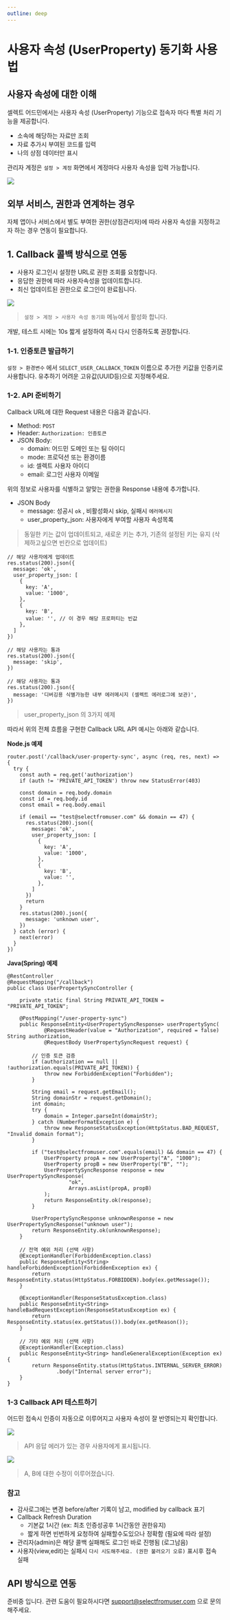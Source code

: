 ```yaml
---
outline: deep
---
```


# 사용자 속성 (UserProperty) 동기화 사용법

## 사용자 속성에 대한 이해

셀렉트 어드민에서는 사용자 속성 (UserProperty) 기능으로 접속자 마다 특별 처리 기능을 제공합니다.

- 소속에 해당하는 자료만 조회
- 자료 추가시 부여된 코드를 입력
- 나의 상점 데이터만 표시

관리자 계정은 `설정 > 계정` 화면에서 계정마다 사용자 속성을 입력 가능합니다.

![](./image/user-property.png)

## 외부 서비스, 권한과 연계하는 경우

자체 앱이나 서비스에서 별도 부여한 권한(상점관리자)에 따라 사용자 속성을 지정하고자 하는 경우 연동이 필요합니다.

## 1. Callback 콜백 방식으로 연동

- 사용자 로그인시 설정한 URL로 권한 조회를 요청합니다.
- 응답한 권한에 따라 사용자속성을 업데이트합니다.
- 최신 업데이트된 권한으로 로그인이 완료됩니다.

![](./image/user-property-sync.png)

> `설정 > 계정 > 사용자 속성 동기화` 메뉴에서 활성화 합니다.

개발, 테스트 시에는 10s 짧게 설정하여 즉시 다시 인증하도록 권장합니다.

### 1-1. 인증토큰 발급하기

`설정 > 환경변수` 에서 `SELECT_USER_CALLBACK_TOKEN` 이름으로 추가한 키값을 인증키로 사용합니다. 유추하기 어려운 고유값(UUID등)으로 지정해주세요.

### 1-2. API 준비하기

Callback URL에 대한 Request 내용은 다음과 같습니다.

- Method: `POST`
- Header: `Authorization: 인증토큰`
- JSON Body:
    - domain: 어드민 도메인 또는 팀 아이디
    - mode: 프로덕션 또는 환경이름
    - id: 셀렉트 사용자 아이디
    - email: 로그인 사용자 이메일

위의 정보로 사용자를 식별하고 알맞는 권한을 Response 내용에 추가합니다.

- JSON Body
    - message: 성공시 `ok` , 비활성화시 skip, 실패시 `에러메시지`
    - user_property_json: 사용자에게 부여할 사용자 속성목록

> 동일한 키는 값이 업데이트되고, 새로운 키는 추가, 기존의 설정된 키는 유지 (삭제하고싶으면 빈칸으로 업데이트)

```
// 해당 사용자에게 업데이트
res.status(200).json({
  message: 'ok',
  user_property_json: [
    {
      key: 'A',
      value: '1000',
    },
    {
      key: 'B',
      value: '', // 이 경우 해당 프로퍼티는 빈값
    },
  ]
})

// 해당 사용자는 통과
res.status(200).json({
  message: 'skip',
})

// 해당 사용자는 통과
res.status(200).json({
  message: '디버깅용 식별가능한 내부 에러메시지 (셀렉트 에러로그에 보관)',
})
```
> user_property_json 의 3가지 예제 

따라서 위의 전체 흐름을 구현한 Callback URL API 예시는 아래와 같습니다.

**Node.js 예제**

```
router.post('/callback/user-property-sync', async (req, res, next) => {
  try {
    const auth = req.get('authorization')
    if (auth != 'PRIVATE_API_TOKEN') throw new StatusError(403)

    const domain = req.body.domain
    const id = req.body.id
    const email = req.body.email

    if (email == "test@selectfromuser.com" && domain == 47) {
      res.status(200).json({
        message: 'ok',
        user_property_json: [
          {
            key: 'A',
            value: '1000',
          },
          {
            key: 'B',
            value: '',
          },
        ]
      })
      return
    }
    res.status(200).json({
      message: 'unknown user',
    })
  } catch (error) {
    next(error)
  }
})
```

**Java(Spring) 예제** 

```
@RestController
@RequestMapping("/callback")
public class UserPropertySyncController {

    private static final String PRIVATE_API_TOKEN = "PRIVATE_API_TOKEN";

    @PostMapping("/user-property-sync")
    public ResponseEntity<UserPropertySyncResponse> userPropertySync(
            @RequestHeader(value = "Authorization", required = false) String authorization,
            @RequestBody UserPropertySyncRequest request) {

        // 인증 토큰 검증
        if (authorization == null || !authorization.equals(PRIVATE_API_TOKEN)) {
            throw new ForbiddenException("Forbidden");
        }

        String email = request.getEmail();
        String domainStr = request.getDomain();
        int domain;
        try {
            domain = Integer.parseInt(domainStr);
        } catch (NumberFormatException e) {
            throw new ResponseStatusException(HttpStatus.BAD_REQUEST, "Invalid domain format");
        }

        if ("test@selectfromuser.com".equals(email) && domain == 47) {
            UserProperty propA = new UserProperty("A", "1000");
            UserProperty propB = new UserProperty("B", "");
            UserPropertySyncResponse response = new UserPropertySyncResponse(
                    "ok",
                    Arrays.asList(propA, propB)
            );
            return ResponseEntity.ok(response);
        }

        UserPropertySyncResponse unknownResponse = new UserPropertySyncResponse("unknown user");
        return ResponseEntity.ok(unknownResponse);
    }

    // 전역 예외 처리 (선택 사항)
    @ExceptionHandler(ForbiddenException.class)
    public ResponseEntity<String> handleForbiddenException(ForbiddenException ex) {
        return ResponseEntity.status(HttpStatus.FORBIDDEN).body(ex.getMessage());
    }

    @ExceptionHandler(ResponseStatusException.class)
    public ResponseEntity<String> handleBadRequestException(ResponseStatusException ex) {
        return ResponseEntity.status(ex.getStatus()).body(ex.getReason());
    }

    // 기타 예외 처리 (선택 사항)
    @ExceptionHandler(Exception.class)
    public ResponseEntity<String> handleGeneralException(Exception ex) {
        return ResponseEntity.status(HttpStatus.INTERNAL_SERVER_ERROR)
                .body("Internal server error");
    }
}
```

### 1-3 Callback API 테스트하기

어드민 접속시 인증이 자동으로 이루어지고 사용자 속성이 잘 반영되는지 확인합니다.

![](./image/user-property-callback-test.png)

> API 응답 에러가 있는 경우 사용자에게 표시됩니다.

![](./image/user-property-callback-test2.png)

> A, B에 대한 수정이 이루어졌습니다.

### 참고

- 감사로그에는 변경 before/after 기록이 남고, modified by callback 표기
- Callback Refresh Duration
    - 기본값 1시간 (ex: 최초 인증성공후 1시간동안 권한유지)
    - 짧게 하면 빈번하게 요청하여 실패할수도있으나 정확함 (필요에 따라 설정)
- 관리자(admin)은 해당 콜백 실패해도 로그인 바로 진행됨 (로그남음)
- 사용자(view,edit)는 실패시 `다시 시도해주세요. (권한 불러오기 오류)` 표시후 접속 실패

## API 방식으로 연동

준비중 입니다. 관련 도움이 필요하시다면 support@selectfromuser.com 으로 문의해주세요.